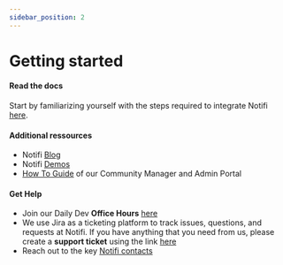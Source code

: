 ```yaml
---
sidebar_position: 2
---
```


# Getting started 

#### Read the docs 

Start by familiarizing yourself with the steps required to integrate Notifi [here](./integration-overview/integration-steps).
<!-- - Identify the best approach for your integration with examples [here](integration-overview/pointers-samples.md) -->

#### Additional ressources

- Notifi [Blog](https://notifi.network/blog)
- Notifi [Demos](https://notifi.network/demos)
- [How To Guide](https://www.figma.com/proto/EDRHnzmXsLRrmM1VBc57Hw/Notifi-Slides?page-id=3859%3A1161&node-id=3859-1287&viewport=643%2C485%2C0.09&scaling=min-zoom&starting-point-node-id=3859%3A1287) of our Community Manager and Admin Portal

#### Get Help

- Join our Daily Dev **Office Hours** [here](https://calendar.google.com/calendar/u/0/appointments/schedules/AcZssZ0eBri36tjXDQrW4yorjMM-bZXTibmRgwLKjTTzJzQ5umR2VoamBITomqeGU5Ge6C6Rc2Tw_gKW)
- We use Jira as a ticketing platform to track issues, questions, and requests at Notifi. If you have anything that you need from us, please create a **support ticket** using the link [here](https://notifi.atlassian.net/servicedesk/customer/portals)
- Reach out to the key [Notifi contacts](https://docs.google.com/document/d/1zVu-8iXdz1mOGievDutJX4Fs_7RXqe19LdyK4LqNmTA/edit)